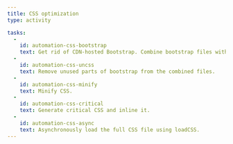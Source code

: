```yaml
---
title: CSS optimization
type: activity

tasks:
  -
    id: automation-css-bootstrap
    text: Get rid of CDN-hosted Bootstrap. Combine bootstrap files with the custom Sass the site already has.
  -
    id: automation-css-uncss
    text: Remove unused parts of bootstrap from the combined files.
  -
    id: automation-css-minify
    text: Minify CSS.
  -
    id: automation-css-critical
    text: Generate critical CSS and inline it.
  -
    id: automation-css-async
    text: Asynchronously load the full CSS file using loadCSS.
---
```

